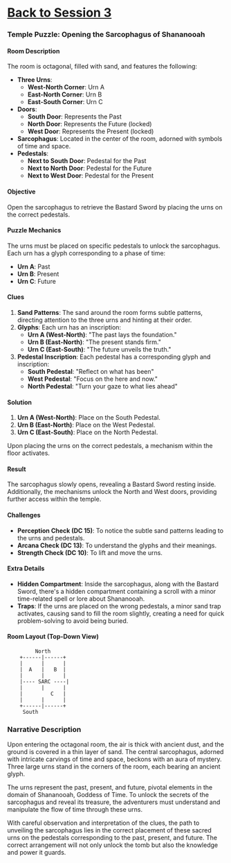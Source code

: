 # [Back to Session 3](../Session-3.08.10.24.md)
### Temple Puzzle: Opening the Sarcophagus of Shananooah

#### Room Description
The room is octagonal, filled with sand, and features the following:
- **Three Urns**:
  - **West-North Corner**: Urn A
  - **East-North Corner**: Urn B
  - **East-South Corner**: Urn C
- **Doors**:
  - **South Door**: Represents the Past
  - **North Door**: Represents the Future (locked)
  - **West Door**: Represents the Present (locked)
- **Sarcophagus**: Located in the center of the room, adorned with symbols of time and space.
- **Pedestals**:
  - **Next to South Door**: Pedestal for the Past
  - **Next to North Door**: Pedestal for the Future
  - **Next to West Door**: Pedestal for the Present

#### Objective
Open the sarcophagus to retrieve the Bastard Sword by placing the urns on the correct pedestals.

#### Puzzle Mechanics
The urns must be placed on specific pedestals to unlock the sarcophagus. Each urn has a glyph corresponding to a phase of time:
- **Urn A**: Past
- **Urn B**: Present
- **Urn C**: Future

#### Clues
1. **Sand Patterns**: The sand around the room forms subtle patterns, directing attention to the three urns and hinting at their order.
2. **Glyphs**: Each urn has an inscription:
   - **Urn A (West-North)**: "The past lays the foundation."
   - **Urn B (East-North)**: "The present stands firm."
   - **Urn C (East-South)**: "The future unveils the truth."
3. **Pedestal Inscription**: Each pedestal has a corresponding glyph and inscription:
   - **South Pedestal**: "Reflect on what has been"
   - **West Pedestal**: "Focus on the here and now."
   - **North Pedestal**: "Turn your gaze to what lies ahead"

#### Solution
1. **Urn A (West-North)**: Place on the South Pedestal.
2. **Urn B (East-North)**: Place on the West Pedestal.
3. **Urn C (East-South)**: Place on the North Pedestal.

Upon placing the urns on the correct pedestals, a mechanism within the floor activates.

#### Result
The sarcophagus slowly opens, revealing a Bastard Sword resting inside. Additionally, the mechanisms unlock the North and West doors, providing further access within the temple.

#### Challenges
- **Perception Check (DC 15)**: To notice the subtle sand patterns leading to the urns and pedestals.
- **Arcana Check (DC 13)**: To understand the glyphs and their meanings.
- **Strength Check (DC 10)**: To lift and move the urns.

#### Extra Details
- **Hidden Compartment**: Inside the sarcophagus, along with the Bastard Sword, there's a hidden compartment containing a scroll with a minor time-related spell or lore about Shananooah.
- **Traps**: If the urns are placed on the wrong pedestals, a minor sand trap activates, causing sand to fill the room slightly, creating a need for quick problem-solving to avoid being buried.

#### Room Layout (Top-Down View)

```plaintext
         North
    +------|------+
    |      |      |
    |  A   |   B  |
    |      |      |
    |---- SARC ----|
    |      |      |
    |         C   |
    |      |      |
    +------|------+
     South
```

### Narrative Description
Upon entering the octagonal room, the air is thick with ancient dust, and the ground is covered in a thin layer of sand. The central sarcophagus, adorned with intricate carvings of time and space, beckons with an aura of mystery. Three large urns stand in the corners of the room, each bearing an ancient glyph.

The urns represent the past, present, and future, pivotal elements in the domain of Shananooah, Goddess of Time. To unlock the secrets of the sarcophagus and reveal its treasure, the adventurers must understand and manipulate the flow of time through these urns.

With careful observation and interpretation of the clues, the path to unveiling the sarcophagus lies in the correct placement of these sacred urns on the pedestals corresponding to the past, present, and future. The correct arrangement will not only unlock the tomb but also the knowledge and power it guards.